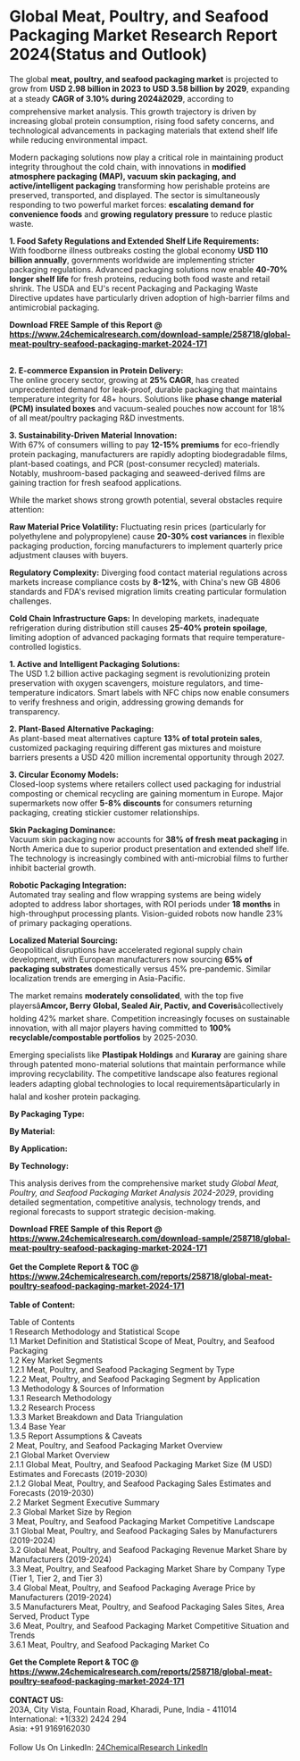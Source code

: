 <h1>Global Meat, Poultry, and Seafood Packaging Market Research Report 2024(Status and Outlook)</h1><p>The global <strong>meat, poultry, and seafood packaging market</strong> is projected to grow from <strong>USD 2.98 billion in 2023 to USD 3.58 billion by 2029</strong>, expanding at a steady <strong>CAGR of 3.10% during 2024â2029</strong>, according to comprehensive market analysis. This growth trajectory is driven by increasing global protein consumption, rising food safety concerns, and technological advancements in packaging materials that extend shelf life while reducing environmental impact.</p><p>Modern packaging solutions now play a critical role in maintaining product integrity throughout the cold chain, with innovations in <strong>modified atmosphere packaging (MAP), vacuum skin packaging, and active/intelligent packaging</strong> transforming how perishable proteins are preserved, transported, and displayed. The sector is simultaneously responding to two powerful market forces: <strong>escalating demand for convenience foods</strong> and <strong>growing regulatory pressure</strong> to reduce plastic waste.</p><p><strong>1. Food Safety Regulations and Extended Shelf Life Requirements:</strong><br>
With foodborne illness outbreaks costing the global economy <strong>USD 110 billion annually</strong>, governments worldwide are implementing stricter packaging regulations. Advanced packaging solutions now enable <strong>40-70% longer shelf life</strong> for fresh proteins, reducing both food waste and retail shrink. The USDA and EU's recent Packaging and Packaging Waste Directive updates have particularly driven adoption of high-barrier films and antimicrobial packaging.</p><div><b>Download FREE Sample of this Report @ 
            <a href="https://www.24chemicalresearch.com/download-sample/258718/global-meat-poultry-seafood-packaging-market-2024-171">
            https://www.24chemicalresearch.com/download-sample/258718/global-meat-poultry-seafood-packaging-market-2024-171</a></b></div><br><p><strong>2. E-commerce Expansion in Protein Delivery:</strong><br>
The online grocery sector, growing at <strong>25% CAGR</strong>, has created unprecedented demand for leak-proof, durable packaging that maintains temperature integrity for 48+ hours. Solutions like <strong>phase change material (PCM) insulated boxes</strong> and vacuum-sealed pouches now account for 18% of all meat/poultry packaging R&amp;D investments.</p><p><strong>3. Sustainability-Driven Material Innovation:</strong><br>
With 67% of consumers willing to pay <strong>12-15% premiums</strong> for eco-friendly protein packaging, manufacturers are rapidly adopting biodegradable films, plant-based coatings, and PCR (post-consumer recycled) materials. Notably, mushroom-based packaging and seaweed-derived films are gaining traction for fresh seafood applications.</p><p>While the market shows strong growth potential, several obstacles require attention:</p><p><strong>Raw Material Price Volatility:</strong> Fluctuating resin prices (particularly for polyethylene and polypropylene) cause <strong>20-30% cost variances</strong> in flexible packaging production, forcing manufacturers to implement quarterly price adjustment clauses with buyers.</p><p><strong>Regulatory Complexity:</strong> Diverging food contact material regulations across markets increase compliance costs by <strong>8-12%</strong>, with China's new GB 4806 standards and FDA's revised migration limits creating particular formulation challenges.</p><p><strong>Cold Chain Infrastructure Gaps:</strong> In developing markets, inadequate refrigeration during distribution still causes <strong>25-40% protein spoilage</strong>, limiting adoption of advanced packaging formats that require temperature-controlled logistics.</p><p><strong>1. Active and Intelligent Packaging Solutions:</strong><br>
The USD 1.2 billion active packaging segment is revolutionizing protein preservation with oxygen scavengers, moisture regulators, and time-temperature indicators. Smart labels with NFC chips now enable consumers to verify freshness and origin, addressing growing demands for transparency.</p><p><strong>2. Plant-Based Alternative Packaging:</strong><br>
As plant-based meat alternatives capture <strong>13% of total protein sales</strong>, customized packaging requiring different gas mixtures and moisture barriers presents a USD 420 million incremental opportunity through 2027.</p><p><strong>3. Circular Economy Models:</strong><br>
Closed-loop systems where retailers collect used packaging for industrial composting or chemical recycling are gaining momentum in Europe. Major supermarkets now offer <strong>5-8% discounts</strong> for consumers returning packaging, creating stickier customer relationships.</p><p><strong>Skin Packaging Dominance:</strong><br>
	Vacuum skin packaging now accounts for <strong>38% of fresh meat packaging</strong> in North America due to superior product presentation and extended shelf life. The technology is increasingly combined with anti-microbial films to further inhibit bacterial growth.</p><p><strong>Robotic Packaging Integration:</strong><br>
	Automated tray sealing and flow wrapping systems are being widely adopted to address labor shortages, with ROI periods under <strong>18 months</strong> in high-throughput processing plants. Vision-guided robots now handle 23% of primary packaging operations.</p><p><strong>Localized Material Sourcing:</strong><br>
	Geopolitical disruptions have accelerated regional supply chain development, with European manufacturers now sourcing <strong>65% of packaging substrates</strong> domestically versus 45% pre-pandemic. Similar localization trends are emerging in Asia-Pacific.</p><p>The market remains <strong>moderately consolidated</strong>, with the top five playersâ<strong>Amcor, Berry Global, Sealed Air, Pactiv, and Coveris</strong>âcollectively holding 42% market share. Competition increasingly focuses on sustainable innovation, with all major players having committed to <strong>100% recyclable/compostable portfolios</strong> by 2025-2030.</p><p>Emerging specialists like <strong>Plastipak Holdings</strong> and <strong>Kuraray</strong> are gaining share through patented mono-material solutions that maintain performance while improving recyclability. The competitive landscape also features regional leaders adapting global technologies to local requirementsâparticularly in halal and kosher protein packaging.</p><p><strong>By Packaging Type:</strong></p><p><strong>By Material:</strong></p><p><strong>By Application:</strong></p><p><strong>By Technology:</strong></p><p>This analysis derives from the comprehensive market study <em>Global Meat, Poultry, and Seafood Packaging Market Analysis 2024-2029</em>, providing detailed segmentation, competitive analysis, technology trends, and regional forecasts to support strategic decision-making.</p><div><b>Download FREE Sample of this Report @ 
            <a href="https://www.24chemicalresearch.com/download-sample/258718/global-meat-poultry-seafood-packaging-market-2024-171">
            https://www.24chemicalresearch.com/download-sample/258718/global-meat-poultry-seafood-packaging-market-2024-171</a></b></div><br><div><b>Get the Complete Report & TOC @ 
            <a href="https://www.24chemicalresearch.com/reports/258718/global-meat-poultry-seafood-packaging-market-2024-171">
            https://www.24chemicalresearch.com/reports/258718/global-meat-poultry-seafood-packaging-market-2024-171</a></b></div><br>
            <b>Table of Content:</b><p>Table of Contents<br />
1 Research Methodology and Statistical Scope<br />
1.1 Market Definition and Statistical Scope of Meat, Poultry, and Seafood Packaging<br />
1.2 Key Market Segments<br />
1.2.1 Meat, Poultry, and Seafood Packaging Segment by Type<br />
1.2.2 Meat, Poultry, and Seafood Packaging Segment by Application<br />
1.3 Methodology & Sources of Information<br />
1.3.1 Research Methodology<br />
1.3.2 Research Process<br />
1.3.3 Market Breakdown and Data Triangulation<br />
1.3.4 Base Year<br />
1.3.5 Report Assumptions & Caveats<br />
2 Meat, Poultry, and Seafood Packaging Market Overview<br />
2.1 Global Market Overview<br />
2.1.1 Global Meat, Poultry, and Seafood Packaging Market Size (M USD) Estimates and Forecasts (2019-2030)<br />
2.1.2 Global Meat, Poultry, and Seafood Packaging Sales Estimates and Forecasts (2019-2030)<br />
2.2 Market Segment Executive Summary<br />
2.3 Global Market Size by Region<br />
3 Meat, Poultry, and Seafood Packaging Market Competitive Landscape<br />
3.1 Global Meat, Poultry, and Seafood Packaging Sales by Manufacturers (2019-2024)<br />
3.2 Global Meat, Poultry, and Seafood Packaging Revenue Market Share by Manufacturers (2019-2024)<br />
3.3 Meat, Poultry, and Seafood Packaging Market Share by Company Type (Tier 1, Tier 2, and Tier 3)<br />
3.4 Global Meat, Poultry, and Seafood Packaging Average Price by Manufacturers (2019-2024)<br />
3.5 Manufacturers Meat, Poultry, and Seafood Packaging Sales Sites, Area Served, Product Type<br />
3.6 Meat, Poultry, and Seafood Packaging Market Competitive Situation and Trends<br />
3.6.1 Meat, Poultry, and Seafood Packaging Market Co</p><div><b>Get the Complete Report & TOC @ 
            <a href="https://www.24chemicalresearch.com/reports/258718/global-meat-poultry-seafood-packaging-market-2024-171">
            https://www.24chemicalresearch.com/reports/258718/global-meat-poultry-seafood-packaging-market-2024-171</a></b></div><br><b>CONTACT US:</b><br>
            203A, City Vista, Fountain Road, Kharadi, Pune, India - 411014<br>
            International: +1(332) 2424 294<br>
            Asia: +91 9169162030 <br><br>
            Follow Us On LinkedIn: <a href="https://www.linkedin.com/company/24chemicalresearch/">24ChemicalResearch LinkedIn</a>